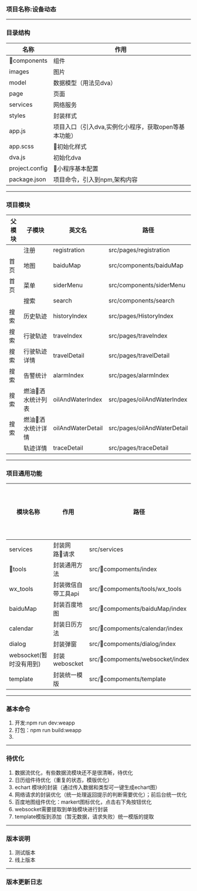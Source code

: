 ### **项目名称:设备动态**

---
### **目录结构**
 | 名称           | 作用                                                 |
 | -------------- | ---------------------------------------------------- |
 | components    | 组件                                                 |
 | images         | 图片                                                 |
 | model          | 数据模型（用法见dva）                                |
 | page           | 页面                                                 |
 | services       | 网络服务                                             |
 | styles         | 封装样式                                             |
 | app.js         | 项目入口（引入dva,实例化小程序，获取open等基本功能） |
 | app.scss       | 初始化样式                                          |
 | dva.js         | 初始化dva                                            |
 | project.config | 小程序基本配置                                      |
 | package.json   | 项目命令，引入到npm,架构内容                         |

---

### **项目模块**

| 父模块 | 子模块            | 英文名            | 路径                        |
| ------ | ----------------- | ----------------- | --------------------------- |
|        | 注册              | registration      | src/pages/registration      |
| 首页   | 地图              | baiduMap          | src/components/baiduMap     |
| 首页   | 菜单              | siderMenu         | src/components/siderMenu    |
|        | 搜索              | search            | src/components/search       |
| 搜索   | 历史轨迹          | historyIndex      | src/pages/HistoryIndex      |
| 搜索   | 行驶轨迹          | traveIndex        | src/pages/traveIndex        |
| 搜索   | 行驶轨迹详情      | travelDetail      | src/pages/travelDetail      |
| 搜索   | 告警统计          | alarmIndex        | src/pages/alarmIndex        |
| 搜索   | 燃油洒水统计列表 | oilAndWaterIndex  | src/pages/oilAndWaterIndex  |
| 搜索   | 燃油洒水统计详情 | oilAndWaterDetail | src/pages/oilAndWaterDetail |
|        | 轨迹详情          | traceDetail       | src/pages/traceDetail       |

---

### **项目通用功能**
| 模块名称                | 作用                | 路径                            | 是否需要优化 |
| ----------------------- | ------------------- | ------------------------------- | ------------ |
| services                | 封装网路请求       | src/services                    | 是           |
| tools                  | 封装通用方法        | src/compoments/index           | 否           |
| wx_tools                | 封装微信自带工具api | src/compoments/tools/wx_tools  | 否           |
| baiduMap                | 封装百度地图        | src/compoments/baiduMap/index  | 是           |
| calendar                | 封装日历方法        | src/compoments/calendar/index  | 是           |
| dialog                  | 封装弹窗            | src/compoments/dialog/index    | 否           |
| websocket(暂时没有用到) | 封装weboscket       | src/compoments/websocket/index | 是           |
| template                | 封装统一模版        | src/compoments/template        | 是           |


---

### **基本命令**

1.  开发:npm run dev:weapp
2.  打包：npm run build:weapp
3.  
---

### **待优化**

1.	数据流优化，有些数据流模块还不是很清晰，待优化
2.	日历组件待优化（重复的状态，模版优化）
3.	echart 模块的封装（通过传入数据和类型可一键生成echart图）
4.	网络请求的封装优化（统一处理返回提示的判断需要优化）；前后台统一优化
5.	百度地图组件优化：markert图标优化，点击右下角按钮优化
6.	websocket需要提取到单独模块进行封装
7.	template模版到添加（暂无数据，请求失败）统一模版的提取

---
### **版本说明**

1.  测试版本
2.  线上版本

---

### **版本更新日志**
